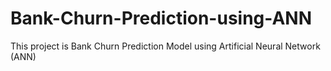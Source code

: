 # Bank-Churn-Prediction-using-ANN
This project is Bank Churn Prediction Model using Artificial Neural Network (ANN) 
